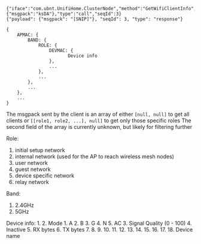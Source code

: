 ```
{"iface":"com.ubnt.UnifiHome.ClusterNode","method":"GetWifiClientInfo","payload":{"msgpack":"ksDA"},"type":"call","seqId":3}
{"payload": {"msgpack": "[SNIP]"}, "seqId": 3, "type": "response"}

{
    APMAC: {
        BAND: {
            ROLE: {
                DEVMAC: {
                       Device info
                },
                ...
            },
            ...
        },
        ...
    },
    ...
}
```

The msgpack sent by the client is an array of either `[null, null]` to get all clients
or `[[role1, role2, ...], null]` to get only those specific roles
The second field of the array is currently unknown, but likely for filtering further

Role:
1. initial setup network
2. internal network (used for the AP to reach wireless mesh nodes)
3. user network
4. guest network
5. device specific network
6. relay network

Band:
1. 2.4GHz
2. 5GHz

Device info:
1. 
2. Mode
    1. A
    2. B
    3. G
    4. N
    5. AC
3. Signal Quality (0 - 100)
4. Inactive
5. RX bytes
6. TX bytes
7. 
8. 
9. 
10.
11.
12.
13.
14.
15.
16.
17.
18. Device name
